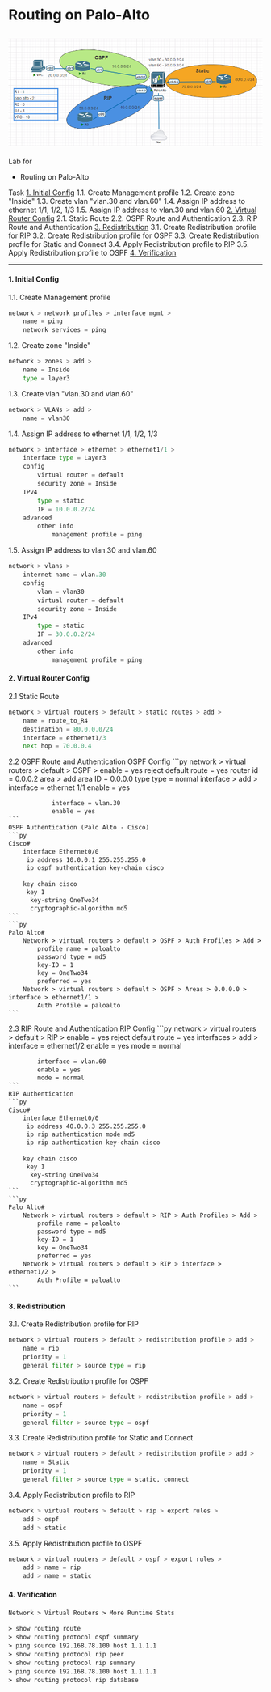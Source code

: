 
# Routing on Palo-Alto
![](./images/topology.png)
---
Lab for
- Routing on Palo-Alto

Task
[1\. Initial Config](#1-initial-config)
	1.1. Create Management profile
	1.2. Create zone "Inside"
	1.3. Create vlan "vlan.30 and vlan.60"
	1.4. Assign IP address to ethernet 1/1, 1/2, 1/3
	1.5. Assign IP address to vlan.30 and vlan.60
[2\. Virtual Router Config](#2-virtual-router-config)
	2.1. Static Route
	2.2. OSPF Route and Authentication
	2.3. RIP Route and Authentication
[3\. Redistribution](#3-redistribution)
	3.1. Create Redistribution profile for RIP
	3.2. Create Redistribution profile for OSPF
	3.3. Create Redistribution profile for Static and Connect
	3.4. Apply Redistribution profile to RIP
	3.5. Apply Redistribution profile to OSPF
[4\. Verification](#4-verification)

---
#### 1. Initial Config
1.1. Create Management profile
```py
network > network profiles > interface mgmt >
	name = ping
	network services = ping
```
1.2. Create zone "Inside"
```py
network > zones > add > 
	name = Inside
	type = layer3 
```
1.3. Create vlan "vlan.30 and vlan.60"
```py
network > VLANs > add >
	name = vlan30
```
1.4. Assign IP address to ethernet 1/1, 1/2, 1/3
```py
network > interface > ethernet > ethernet1/1 >
	interface type = Layer3
	config
		virtual router = default
		security zone = Inside
	IPv4
		type = static
		IP = 10.0.0.2/24
	advanced
		other info
			management profile = ping
```
1.5. Assign IP address to vlan.30 and vlan.60
```py
network > vlans >
	internet name = vlan.30
	config
		vlan = vlan30
		virtual router = default
		security zone = Inside
	IPv4
		type = static
		IP = 30.0.0.2/24
	advanced
		other info
			management profile = ping
```

#### 2. Virtual Router Config
2.1 Static Route
```py
network > virtual routers > default > static routes > add >
	name = route_to_R4
	destination = 80.0.0.0/24
	interface = ethernet1/3
	next hop = 70.0.0.4
```

2.2 OSPF Route and Authentication
	OSPF Config 
	```py
	network > virtual routers > default > OSPF > 
		enable = yes
		reject default route = yes
		router id = 0.0.0.2
		area > add
			area ID = 0.0.0.0
			type
				type = normal
			interface > add >
				interface = ethernet 1/1
				enable = yes
				
				interface = vlan.30
				enable = yes
	```
	OSPF Authentication (Palo Alto - Cisco)
	```py
	Cisco#
		interface Ethernet0/0
		 ip address 10.0.0.1 255.255.255.0
		 ip ospf authentication key-chain cisco
		
		key chain cisco
		 key 1
		  key-string OneTwo34
		  cryptographic-algorithm md5
	```
	```py
	Palo Alto#
		Network > virtual routers > default > OSPF > Auth Profiles > Add >
			profile name = paloalto
			password type = md5
			key-ID = 1
			key = OneTwo34
			preferred = yes
		Network > virtual routers > default > OSPF > Areas > 0.0.0.0 > interface > ethernet1/1 > 
			Auth Profile = paloalto
	```
	
	
2.3 RIP Route and Authentication
	RIP Config 
	```py
	network > virtual routers > default > RIP >
		enable = yes
		reject default route = yes
		interfaces > add > 
			interface = ethernet1/2
			enable = yes
			mode = normal
			
			interface = vlan.60
			enable = yes
			mode = normal
	```
	RIP Authentication
	```py
	Cisco#
		interface Ethernet0/0
		 ip address 40.0.0.3 255.255.255.0
		 ip rip authentication mode md5
		 ip rip authentication key-chain cisco
		
		key chain cisco
		 key 1
		  key-string OneTwo34
		  cryptographic-algorithm md5
	```
	```py
	Palo Alto#
		Network > virtual routers > default > RIP > Auth Profiles > Add >
			profile name = paloalto
			password type = md5
			key-ID = 1
			key = OneTwo34
			preferred = yes
		Network > virtual routers > default > RIP > interface > ethernet1/2 > 
			Auth Profile = paloalto
	```

#### 3. Redistribution
3.1. Create Redistribution profile for RIP
```py
network > virtual routers > default > redistribution profile > add > 
	name = rip
	priority = 1
	general filter > source type = rip
```
3.2. Create Redistribution profile for OSPF
```py
network > virtual routers > default > redistribution profile > add > 
	name = ospf
	priority = 1
	general filter > source type = ospf
```
3.3. Create Redistribution profile for Static and Connect
```py
network > virtual routers > default > redistribution profile > add > 
	name = Static
	priority = 1
	general filter > source type = static, connect
```
3.4. Apply Redistribution profile to RIP
```py
network > virtual routers > default > rip > export rules > 
	add > ospf
	add > static
```
3.5. Apply Redistribution profile to OSPF
```py
network > virtual routers > default > ospf > export rules > 
	add > name = rip
	add > name = static
```

		
#### 4. Verification
`Network > Virtual Routers > More Runtime Stats`
![]()

`> show routing route` <br>
`> show routing protocol ospf summary` <br>
`> ping source 192.168.78.100 host 1.1.1.1` <br>
`> show routing protocol rip peer` <br>
`> show routing protocol rip summary` <br>
`> ping source 192.168.78.100 host 1.1.1.1` <br>
`> show routing protocol rip database`








